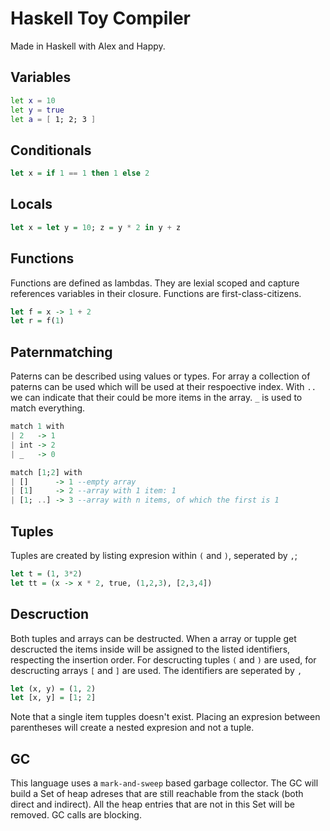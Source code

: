 # Haskell Toy Compiler

Made in Haskell with Alex and Happy.

## Variables

```sh
let x = 10
let y = true
let a = [ 1; 2; 3 ]
```

## Conditionals

```hs
let x = if 1 == 1 then 1 else 2
```

## Locals

```hs
let x = let y = 10; z = y * 2 in y + z
```

## Functions

Functions are defined as lambdas. They are lexial scoped and capture references variables in their closure.
Functions are first-class-citizens.

```hs
let f = x -> 1 + 2
let r = f(1)
```

## Paternmatching

Paterns can be described using values or types. For array a collection of paterns can be used which will be used at their respoective index. With `..` we can indicate that their could be more items in the array. `_` is used to match everything.

```hs
match 1 with
| 2   -> 1
| int -> 2
| _   -> 0

match [1;2] with
| []      -> 1 --empty array
| [1]     -> 2 --array with 1 item: 1
| [1; ..] -> 3 --array with n items, of which the first is 1
```

## Tuples

Tuples are created by listing expresion within `(` and `)`, seperated by `,`;

```hs
let t = (1, 3*2)
let tt = (x -> x * 2, true, (1,2,3), [2,3,4])
```

## Descruction

Both tuples and arrays can be destructed. When a array or tupple get descructed the items inside will be assigned to the listed identifiers, respecting the insertion order. For descructing tuples `(` and `)` are used, for descructing arrays `[` and `]` are used. The identifiers are seperated by `,`

```hs
let (x, y) = (1, 2)
let [x, y] = [1; 2]
```

Note that a single item tupples doesn't exist. Placing an expresion between parentheses will create a nested expresion and not a tuple.

## GC

This language uses a `mark-and-sweep` based garbage collector. The GC will build a Set of heap adreses that are still reachable from the stack (both direct and indirect). All the heap entries that are not in this Set will be removed. GC calls are blocking.
